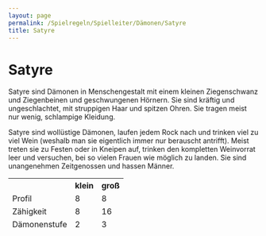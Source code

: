 ```yaml
---
layout: page
permalink: /Spielregeln/Spielleiter/Dämonen/Satyre
title: Satyre
---
```


# Satyre

Satyre sind Dämonen in Menschengestalt mit einem kleinen Ziegenschwanz und Ziegenbeinen und geschwungenen Hörnern. Sie sind kräftig und ungeschlachtet, mit struppigen Haar und spitzen Ohren. Sie tragen meist nur wenig, schlampige Kleidung.

Satyre sind wollüstige Dämonen, laufen jedem Rock nach und trinken viel zu viel Wein (weshalb man sie eigentlich immer nur berauscht antrifft). Meist treten sie zu Festen oder in Kneipen auf, trinken den kompletten Weinvorrat leer und versuchen, bei so vielen Frauen wie möglich zu landen. Sie sind unangenehmen Zeitgenossen und hassen Männer.

<table>
<thead>
<tr><th> </th><th>klein</th><th>groß</th></tr>
<tr><td>Profil</td><td>8</td><td>8</td></tr>
<tr><td>Zähigkeit</td><td>8</td><td>16</td></tr>
<tr><td>Dämonenstufe</td><td>2</td><td>3</td></tr>
</thead>
</table>
